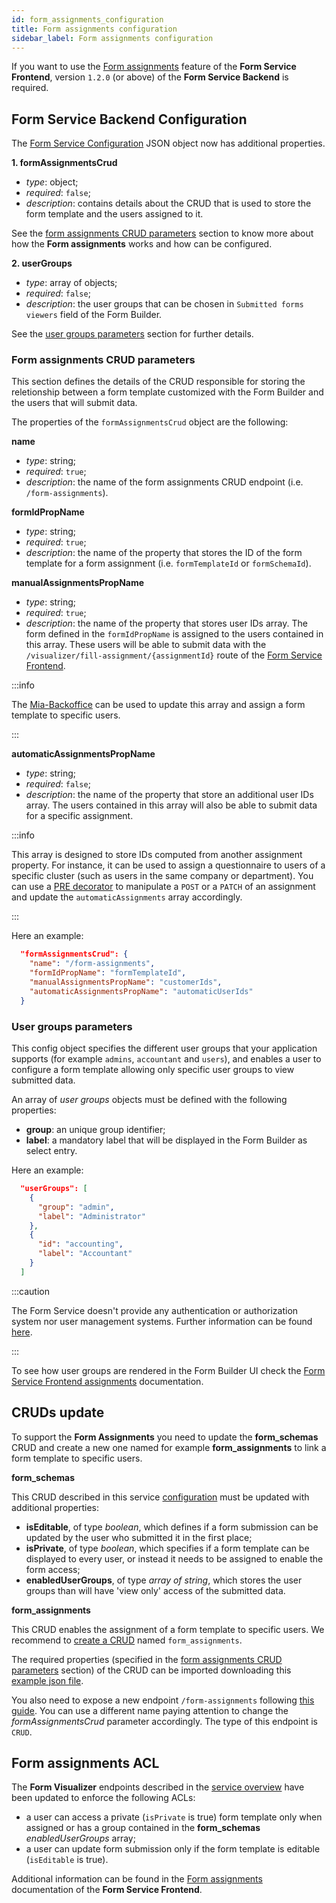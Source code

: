 ```yaml
---
id: form_assignments_configuration
title: Form assignments configuration
sidebar_label: Form assignments configuration
---
```

If you want to use the [Form assignments](../form-service-frontend/form_assignments) feature of the **Form Service Frontend**, version `1.2.0` (or above) of the **Form Service Backend** is required.

## Form Service Backend Configuration

The [Form Service Configuration](configuration) JSON object now has additional properties.

**1. formAssignmentsCrud**
- *type*: object;
- *required*: `false`;
- *description*: contains details about the CRUD that is used to store the form template and the users assigned to it.

See the [form assignments CRUD parameters](#form-assignments-crud-parameters) section to know more about how the **Form assignments** works and how can be configured.

**2. userGroups**
- *type*: array of objects;
- *required*: `false`;
- *description*: the user groups that can be chosen in `Submitted forms viewers` field of the Form Builder.

See the [user groups parameters](#user-groups-parameters) section for further details.

### Form assignments CRUD parameters

This section defines the details of the CRUD responsible for storing the reletionship between a form template customized with the Form Builder and the users that will submit data.

The properties of the `formAssignmentsCrud` object are the following:

**name**
- *type*: string;
- *required*: `true`;
- *description*: the name of the form assignments CRUD endpoint (i.e. `/form-assignments`).

**formIdPropName**
- *type*: string;
- *required*: `true`;
- *description*: the name of the property that stores the ID of the form template for a form assignment (i.e. `formTemplateId` or `formSchemaId`).

**manualAssignmentsPropName**
- *type*: string;
- *required*: `true`;
- *description*: the name of the property that stores user IDs array. The form defined in the `formIdPropName` is assigned to the users contained in this array. These users will be able to submit data with the `/visualizer/fill-assignment/{assignmentId}` route of the [Form Service Frontend](../form-service-frontend/overview).

:::info

The [Mia-Backoffice](../../business_suite/backoffice/overview) can be used to update this array and assign a form template to specific users. 

:::

**automaticAssignmentsPropName**
- *type*: string;
- *required*: `false`;
- *description*: the name of the property that store an additional user IDs array. The users contained in this array will also be able to submit data for a specific assignment.

:::info

This array is designed to store IDs computed from another assignment property. For instance, it can be used to assign a questionnaire to users of a specific cluster (such as users in the same company or department). You can use a [PRE decorator](../../development_suite/api-console/api-design/plugin_baas_4#pre-and-post-decorators) to manipulate a `POST` or a `PATCH` of an assignment and update the `automaticAssignments` array accordingly.

:::

Here an example: 

```json
  "formAssignmentsCrud": {
    "name": "/form-assignments",
    "formIdPropName": "formTemplateId",
    "manualAssignmentsPropName": "customerIds",
    "automaticAssignmentsPropName": "automaticUserIds"
  }
```

### User groups parameters

This config object specifies the different user groups that your application supports (for example `admins`, `accountant` and `users`), and enables a user to configure a form template allowing only specific user groups to view submitted data. 

An array of *user groups* objects must be defined with the following properties:

- **group**: an unique group identifier;
- **label**: a mandatory label that will be displayed in the Form Builder as select entry.

Here an example:

```json
  "userGroups": [
    {
      "group": "admin",
      "label": "Administrator"
    },
    {
      "id": "accounting",
      "label": "Accountant"
    }
  ]
```

:::caution

The Form Service doesn't provide any authentication or authorization system nor user management systems. Further information can be found [here](../../development_suite/set-up-infrastructure/authorization-flow). 

:::

To see how user groups are rendered in the Form Builder UI check the [Form Service Frontend assignments](../form-service-frontend/form_assignments) documentation.

## CRUDs update

To support the **Form Assignments** you need to update the **form_schemas** CRUD and create a new one named for example **form_assignments** to link a form template to specific users.

**form_schemas**

This CRUD described in this service [configuration](configuration/#create-required-cruds) must be updated with additional properties:
- **isEditable**, of type *boolean*, which defines if a form submission can be updated by the user who submitted it in the first place;
- **isPrivate**, of type *boolean*, which specifies if a form template can be displayed to every user, or instead it needs to be assigned to enable the form access;
- **enabledUserGroups**, of type *array of string*, which stores the user groups than will have 'view only' access of the submitted data.

**form_assignments**

This CRUD enables the assignment of a form template to specific users. We recommend to [create a CRUD](../../development_suite/api-console/api-design/crud_advanced) named `form_assignments`.

The required properties (specified in the [form assignments CRUD parameters](#form-assignments-crud-parameters) section) of the CRUD can be imported downloading this <a download target="_blank" href="/docs_files_to_download/form_assignments_crud_fields.json">example json file</a>.

You also need to expose a new endpoint `/form-assignments` following [this guide](../../development_suite/api-console/api-design/endpoints). You can use a different name paying attention to change the *formAssignmentsCrud* parameter accordingly. The type of this endpoint is `CRUD`.

## Form assignments ACL

The **Form Visualizer** endpoints described in the [service overview](overview) have been updated to enforce the following ACLs:
- a user can access a private (`isPrivate` is true) form template only when assigned or has a group contained in the **form_schemas** *enabledUserGroups* array;
- a user can update form submission only if the form template is editable (`isEditable` is true).

Additional information can be found in the [Form assignments](../form-service-frontend/form_assignments) documentation of the **Form Service Frontend**.
